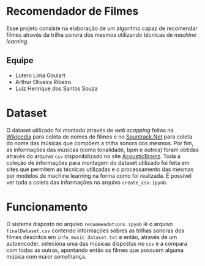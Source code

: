 # Recomendador de Filmes
Esse projeto consiste na elaboração de um algoritmo capaz de recomendar filmes através da trilha sonora dos mesmos utilizando técnicas de _machine learning_.

## Equipe
* Lutero Lima Goulart
* Arthur Oliveira Ribeiro
* Luiz Henrique dos Santos Souza


# Dataset
O dataset utilizado foi montado através de _web scapping_ feitos na [Wikipedia](https://www.wikipedia.org/) para coleta de nomes de filmes e no [Sountrack.Net](www.soundtrack.net) para coleta do nome das músicas que compõem a trilha
sonora dos mesmos. Por fim, as informações das músicas (como tonalidade, bpm e outros) foram obtidas através do arquivo `csv` disponibilizado no site [AcousticBrainz](https://acousticbrainz.org/). Toda a 
coleção de informações para montagem do dataset utilizado foi feita em sites que permitem as técnicas utilizadas e o processamento das mesmas por modelos de machine learning na forma como foi realizada. 
É possível ver toda a coleta das informações no arquivo `create_csv.ipynb`.

# Funcionamento
O sistema disposto no arquivo `recommendations.ipynb` lê o arquivo `finalDataset.csv` contendo informações sobres as trilhas sonoras dos filmes descritos em `info_music_dataset.txt` e 
então, através de um autoencoder, seleciona uma das músicas dispostas no `csv` e a compara com todas as outras, apontando então os filmes que possuem alguma música com maior semelhança.
